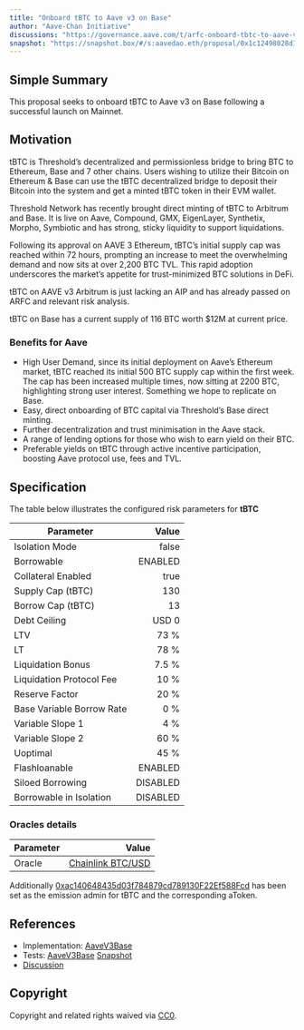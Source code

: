 ```yaml
---
title: "Onboard tBTC to Aave v3 on Base"
author: "Aave-Chan Initiative"
discussions: "https://governance.aave.com/t/arfc-onboard-tbtc-to-aave-v3-on-base/22226"
snapshot: "https://snapshot.box/#/s:aavedao.eth/proposal/0x1c12498028d114d73fd1614a7f5c8ba7e922ff129b5807d35d83f436bf8b4bcd"
---
```


## Simple Summary

This proposal seeks to onboard tBTC to Aave v3 on Base following a successful launch on Mainnet.

## Motivation

tBTC is Threshold’s decentralized and permissionless bridge to bring BTC to Ethereum, Base and 7 other chains. Users wishing to utilize their Bitcoin on Ethereum & Base can use the tBTC decentralized bridge to deposit their Bitcoin into the system and get a minted tBTC token in their EVM wallet.

Threshold Network has recently brought direct minting of tBTC to Arbitrum and Base. It is live on Aave, Compound, GMX, EigenLayer, Synthetix, Morpho, Symbiotic and has strong, sticky liquidity to support liquidations.

Following its approval on AAVE 3 Ethereum, tBTC’s initial supply cap was reached within 72 hours, prompting an increase to meet the overwhelming demand and now sits at over 2,200 BTC TVL. This rapid adoption underscores the market’s appetite for trust-minimized BTC solutions in DeFi.

tBTC on AAVE v3 Arbitrum is just lacking an AIP and has already passed on ARFC and relevant risk analysis.

tBTC on Base has a current supply of 116 BTC worth $12M at current price.

### Benefits for Aave

- High User Demand, since its initial deployment on Aave’s Ethereum market, tBTC reached its initial 500 BTC supply cap within the first week. The cap has been increased multiple times, now sitting at 2200 BTC, highlighting strong user interest. Something we hope to replicate on Base.
- Easy, direct onboarding of BTC capital via Threshold’s Base direct minting.
- Further decentralization and trust minimisation in the Aave stack.
- A range of lending options for those who wish to earn yield on their BTC.
- Preferable yields on tBTC through active incentive participation, boosting Aave protocol use, fees and TVL.

## Specification

The table below illustrates the configured risk parameters for **tBTC**

| Parameter                 |    Value |
| ------------------------- | -------: |
| Isolation Mode            |    false |
| Borrowable                |  ENABLED |
| Collateral Enabled        |     true |
| Supply Cap (tBTC)         |      130 |
| Borrow Cap (tBTC)         |       13 |
| Debt Ceiling              |    USD 0 |
| LTV                       |     73 % |
| LT                        |     78 % |
| Liquidation Bonus         |    7.5 % |
| Liquidation Protocol Fee  |     10 % |
| Reserve Factor            |     20 % |
| Base Variable Borrow Rate |      0 % |
| Variable Slope 1          |      4 % |
| Variable Slope 2          |     60 % |
| Uoptimal                  |     45 % |
| Flashloanable             |  ENABLED |
| Siloed Borrowing          | DISABLED |
| Borrowable in Isolation   | DISABLED |

### Oracles details

| Parameter |                                                                                        Value |
| --------- | -------------------------------------------------------------------------------------------: |
| Oracle    | [Chainlink BTC/USD](https://basescan.org/address/0x64c911996D3c6aC71f9b455B1E8E7266BcbD848F) |

Additionally [0xac140648435d03f784879cd789130F22Ef588Fcd](https://basescan.org/address/0xac140648435d03f784879cd789130F22Ef588Fcd) has been set as the emission admin for tBTC and the corresponding aToken.

## References

- Implementation: [AaveV3Base](https://github.com/bgd-labs/aave-proposals-v3/blob/main/src/20250818_AaveV3Base_OnboardTBTCToAaveV3OnBase/AaveV3Base_OnboardTBTCToAaveV3OnBase_20250818.sol)
- Tests: [AaveV3Base](https://github.com/bgd-labs/aave-proposals-v3/blob/main/src/20250818_AaveV3Base_OnboardTBTCToAaveV3OnBase/AaveV3Base_OnboardTBTCToAaveV3OnBase_20250818.t.sol)
  [Snapshot](https://snapshot.box/#/s:aavedao.eth/proposal/0x1c12498028d114d73fd1614a7f5c8ba7e922ff129b5807d35d83f436bf8b4bcd)
- [Discussion](https://governance.aave.com/t/arfc-onboard-tbtc-to-aave-v3-on-base/22226)

## Copyright

Copyright and related rights waived via [CC0](https://creativecommons.org/publicdomain/zero/1.0/).
